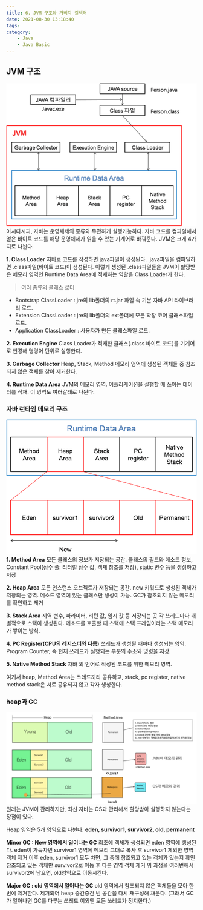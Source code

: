 ```yaml
---
title: 6. JVM 구조와 가비지 컬렉터
date: 2021-08-30 13:18:40
tags:
category:
    - Java
    - Java Basic
---
```

## JVM 구조
![](/img/javaBasic/java6-1.png)
아시다시피, 자바는 운영체제의 종류와 무관하게 실행가능하다.
자바 코드를 컴파일해서 얻은 바이트 코드를 해당 운영체제가 읽을 수 있는 기계어로 바꿔준다.
JVM은 크게 4가지로 나뉜다.


**1. Class Loader**
자바로 코드를 작성하면 java파일이 생성된다.
.java파일을 컴파일하면 .class파일(바이트 코드)이 생성된다.
이렇게 생성된 .class파일들을 JVM이 할당받은 메모리 영역인 Runtime Data Area에 적재하는 역할을 Class Loader가 한다.

> 여러 종류의 클래스 로더

- Bootstrap ClassLoader : jre의 lib폴더의 rt.jar 파일 속 기본 자바 API 라이브러리 로드.
- Extension ClassLoader : jre의 lib폴더의 ext폴더에 모든 확장 코어 클래스파일 로드.
- Application ClassLoader : 사용자가 만든 클래스파일 로드.


**2. Execution Engine**
Class Loader가 적재한 클래스(.class 바이트 코드)를 기계어로 번경해 명령어 단위로 실행한다.


**3. Garbage Collector**
Heap, Stack, Method 메모리 영역에 생성된 객체들 중 참조되지 않은 객체를 찾아 제거한다.


**4. Runtime Data Area**
JVM의 메모리 영역. 어플리케이션을 실행할 때 쓰이는 데이터를 적재.
이 영역도 여러갈래로 나뉜다.


### 자바 런타임 메모리 구조
![](/img/javaBasic/java6-2.png)
**1. Method Area**
모든 클래스의 정보가 저장되는 공간.
클래스의 필드와 메소드 정보, Constant Pool(상수 풀: 리터럴 상수 값, 객체 참조를 저장), static 변수 등을 생성하고 저장


**2. Heap Area**
모든 인스턴스 오브젝트가 저장되는 공간.
new 키워드로 생성된 객체가 저장되는 영역.
메소드 영역에 있는 클래스만 생성이 가능. GC가 참조되지 않는 메모리를 확인하고 제거


**3. Stack Area**
지역 변수, 파라미터, 리턴 값, 임시 값 등 저장되는 곳
각 쓰레드마다 개별적으로 스택이 생성된다.
메소드를 호출할 때 스택에 스택 프레임이라는 스택 메모리가 쌓이는 방식.


**4. PC Register(CPU의 레지스터와 다름)**
쓰레드가 생성될 때마다 생성되는 영역. 
Program Counter, 즉 현재 쓰레드가 실행되는 부분의 주소와 명령을 저장.


**5. Native Method Stack**
자바 외 언어로 작성된 코드를 위한 메모리 영역.


여기서 heap, Method Area는 쓰레드끼리 공유하고,
stack, pc register, native method stack은 서로 공유되지 않고 각자 생성한다.


### heap과 GC
![](/img/javaBasic/java6-3.png)
원래는 JVM이 관리하지만, 최신 자바는 OS과 관리해서
할당받아 실행하지 않는다는 장점이 있다.


Heap 영역은 5개 영역으로 나뉜다.
**eden, survivor1, survivor2, old, permanent**


**Minor GC : New 영역에서 일어나는 GC**
최초에 객체가 생성되면 eden 영역에 생성된다.
eden이 가득차면 survivor1 영역에 메모리 그대로 복사 후 survivor1 제외한 영역 객체 제거
이후 eden, survivor1 모두 차면, 그 중에 참조되고 있는 객체가 있는지 확인
참조되고 있는 객체만 survivor2로 이동 후 다른 영역 객체 제거
위 과정을 여러번해서 survivor2에 남으면, old영역으로 이동시킨다.


**Major GC : old 영역에서 일어나는 GC**
old 영역에서 참조되지 않은 객체들을 모아 한번에 제거한다.
제거되어 heap 중간중간 빈 공간을 다시 재구성해 채운다.
(그래서 GC가 일어나면 GC를 다루는 쓰레드 이외엔 모든 쓰레드가 정지한다.)